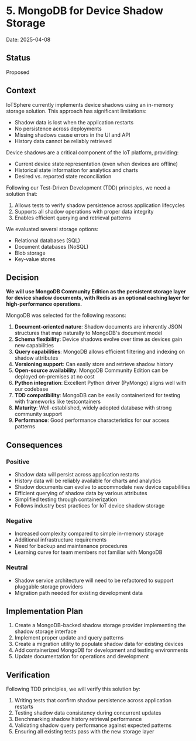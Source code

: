 # 5. MongoDB for Device Shadow Storage

Date: 2025-04-08

## Status

Proposed

## Context

IoTSphere currently implements device shadows using an in-memory storage solution. This approach has significant limitations:

* Shadow data is lost when the application restarts
* No persistence across deployments
* Missing shadows cause errors in the UI and API
* History data cannot be reliably retrieved

Device shadows are a critical component of the IoT platform, providing:
* Current device state representation (even when devices are offline)
* Historical state information for analytics and charts
* Desired vs. reported state reconciliation

Following our Test-Driven Development (TDD) principles, we need a solution that:
1. Allows tests to verify shadow persistence across application lifecycles
2. Supports all shadow operations with proper data integrity
3. Enables efficient querying and retrieval patterns

We evaluated several storage options:
* Relational databases (SQL)
* Document databases (NoSQL)
* Blob storage
* Key-value stores

## Decision

**We will use MongoDB Community Edition as the persistent storage layer for device shadow documents, with Redis as an optional caching layer for high-performance operations.**

MongoDB was selected for the following reasons:

1. **Document-oriented nature**: Shadow documents are inherently JSON structures that map naturally to MongoDB's document model
2. **Schema flexibility**: Device shadows evolve over time as devices gain new capabilities
3. **Query capabilities**: MongoDB allows efficient filtering and indexing on shadow attributes
4. **Versioning support**: Can easily store and retrieve shadow history
5. **Open-source availability**: MongoDB Community Edition can be deployed on-premises at no cost
6. **Python integration**: Excellent Python driver (PyMongo) aligns well with our codebase
7. **TDD compatibility**: MongoDB can be easily containerized for testing with frameworks like testcontainers
8. **Maturity**: Well-established, widely adopted database with strong community support
9. **Performance**: Good performance characteristics for our access patterns

## Consequences

### Positive

* Shadow data will persist across application restarts
* History data will be reliably available for charts and analytics
* Shadow documents can evolve to accommodate new device capabilities
* Efficient querying of shadow data by various attributes
* Simplified testing through containerization
* Follows industry best practices for IoT device shadow storage

### Negative

* Increased complexity compared to simple in-memory storage
* Additional infrastructure requirements
* Need for backup and maintenance procedures
* Learning curve for team members not familiar with MongoDB

### Neutral

* Shadow service architecture will need to be refactored to support pluggable storage providers
* Migration path needed for existing development data

## Implementation Plan

1. Create a MongoDB-backed shadow storage provider implementing the shadow storage interface
2. Implement proper update and query patterns
3. Create a migration utility to populate shadow data for existing devices
4. Add containerized MongoDB for development and testing environments
5. Update documentation for operations and development

## Verification

Following TDD principles, we will verify this solution by:

1. Writing tests that confirm shadow persistence across application restarts
2. Testing shadow data consistency during concurrent updates
3. Benchmarking shadow history retrieval performance
4. Validating shadow query performance against expected patterns
5. Ensuring all existing tests pass with the new storage layer
